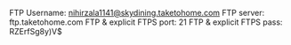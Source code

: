 FTP Username: nihirzala1141@skydining.taketohome.com
FTP server: ftp.taketohome.com
FTP & explicit FTPS port:  21
FTP & explicit FTPS pass: RZErfSg8y)V$
